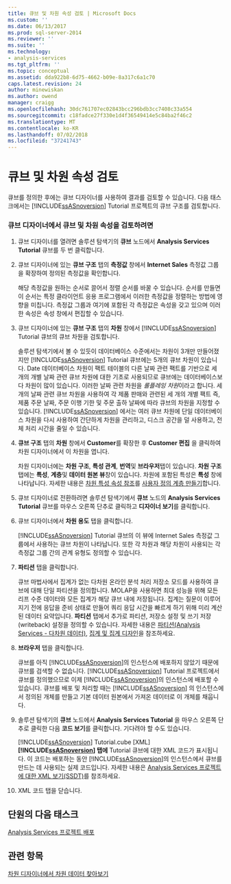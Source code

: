 ```yaml
---
title: 큐브 및 차원 속성 검토 | Microsoft Docs
ms.custom: ''
ms.date: 06/13/2017
ms.prod: sql-server-2014
ms.reviewer: ''
ms.suite: ''
ms.technology:
- analysis-services
ms.tgt_pltfrm: ''
ms.topic: conceptual
ms.assetid: dda922b8-6d75-4662-b09e-8a317c6a1c70
caps.latest.revision: 24
author: minewiskan
ms.author: owend
manager: craigg
ms.openlocfilehash: 30dc761707ec02843bcc296bdb3cc7408c33a554
ms.sourcegitcommit: c18fadce27f330e1d4f36549414e5c84ba2f46c2
ms.translationtype: MT
ms.contentlocale: ko-KR
ms.lasthandoff: 07/02/2018
ms.locfileid: "37241743"
---
```

# <a name="reviewing-cube-and-dimension-properties"></a>큐브 및 차원 속성 검토
  큐브를 정의한 후에는 큐브 디자이너를 사용하여 결과를 검토할 수 있습니다. 다음 태스크에서는 [!INCLUDE[ssASnoversion](../includes/ssasnoversion-md.md)] Tutorial 프로젝트의 큐브 구조를 검토합니다.  
  
### <a name="to-review-cube-and-dimension-properties-in-cube-designer"></a>큐브 디자이너에서 큐브 및 차원 속성을 검토하려면  
  
1.  큐브 디자이너를 열려면 솔루션 탐색기의 **큐브** 노드에서 **Analysis Services Tutorial** 큐브를 두 번 클릭합니다.  
  
2.  큐브 디자이너에 있는 **큐브 구조** 탭의 **측정값** 창에서 **Internet Sales** 측정값 그룹을 확장하여 정의된 측정값을 확인합니다.  
  
     해당 측정값을 원하는 순서로 끌어서 정렬 순서를 바꿀 수 있습니다. 순서를 만들면 이 순서는 특정 클라이언트 응용 프로그램에서 이러한 측정값을 정렬하는 방법에 영향을 미칩니다. 측정값 그룹과 여기에 포함된 각 측정값은 속성을 갖고 있으며 이러한 속성은 속성 창에서 편집할 수 있습니다.  
  
3.  큐브 디자이너에 있는 **큐브 구조** 탭의 **차원** 창에서 [!INCLUDE[ssASnoversion](../includes/ssasnoversion-md.md)] Tutorial 큐브의 큐브 차원을 검토합니다.  
  
     솔루션 탐색기에서 볼 수 있듯이 데이터베이스 수준에서는 차원이 3개만 만들어졌지만 [!INCLUDE[ssASnoversion](../includes/ssasnoversion-md.md)] Tutorial 큐브에는 5개의 큐브 차원이 있습니다. Date 데이터베이스 차원이 팩트 테이블의 다른 날짜 관련 팩트를 기반으로 세 개의 개별 날짜 관련 큐브 차원에 대한 기초로 사용되므로 큐브에는 데이터베이스보다 차원이 많이 있습니다. 이러한 날짜 관련 차원을 *롤플레잉 차원*이라고 합니다. 세 개의 날짜 관련 큐브 차원을 사용하여 각 제품 판매와 관련된 세 개의 개별 팩트 즉, 제품 주문 날짜, 주문 이행 기한 및 주문 출하 날짜에 따라 큐브의 차원을 지정할 수 있습니다. [!INCLUDE[ssASnoversion](../includes/ssasnoversion-md.md)] 에서는 여러 큐브 차원에 단일 데이터베이스 차원을 다시 사용하여 간단하게 차원을 관리하고, 디스크 공간을 덜 사용하고, 전체 처리 시간을 줄일 수 있습니다.  
  
4.  **큐브 구조** 탭의 **차원** 창에서 **Customer**를 확장한 후 **Customer 편집** 을 클릭하여 차원 디자이너에서 이 차원을 엽니다.  
  
     차원 디자이너에는 **차원 구조**, **특성 관계**, **번역**및 **브라우저**탭이 있습니다. **차원 구조** 탭에는 **특성**, **계층**및 **데이터 원본 뷰**창이 있습니다. 차원에 포함된 특성은 **특성** 창에 나타납니다. 자세한 내용은 [차원 특성 속성 참조](multidimensional-models/dimension-attribute-properties-reference.md)를 [사용자 정의 계층 만들기](multidimensional-models/user-defined-hierarchies-create.md)합니다.  
  
5.  큐브 디자이너로 전환하려면 솔루션 탐색기에서 **큐브** 노드의 **Analysis Services Tutorial** 큐브를 마우스 오른쪽 단추로 클릭하고 **디자이너 보기**를 클릭합니다.  
  
6.  큐브 디자이너에서 **차원 용도** 탭을 클릭합니다.  
  
     [!INCLUDE[ssASnoversion](../includes/ssasnoversion-md.md)] Tutorial 큐브의 이 뷰에 Internet Sales 측정값 그룹에서 사용하는 큐브 차원이 나타납니다. 또한 각 차원과 해당 차원이 사용되는 각 측정값 그룹 간의 관계 유형도 정의할 수 있습니다.  
  
7.  **파티션** 탭을 클릭합니다.  
  
     큐브 마법사에서 집계가 없는 다차원 온라인 분석 처리 저장소 모드를 사용하여 큐브에 대해 단일 파티션을 정의합니다. MOLAP을 사용하면 최대 성능을 위해 모든 리프 수준 데이터와 모든 집계가 해당 큐브 내에 저장됩니다. 집계는 질문이 이루어지기 전에 응답을 준비 상태로 만들어 쿼리 응답 시간을 빠르게 하기 위해 미리 계산된 데이터 요약입니다. **파티션** 탭에서 추가로 파티션, 저장소 설정 및 쓰기 저장(writeback) 설정을 정의할 수 있습니다. 자세한 내용은 [파티션&#40;Analysis Services - 다차원 데이터&#41;](multidimensional-models-olap-logical-cube-objects/partitions-analysis-services-multidimensional-data.md), [집계 및 집계 디자인](multidimensional-models-olap-logical-cube-objects/aggregations-and-aggregation-designs.md)을 참조하세요.  
  
8.  **브라우저** 탭을 클릭합니다.  
  
     큐브를 아직 [!INCLUDE[ssASnoversion](../includes/ssasnoversion-md.md)]의 인스턴스에 배포하지 않았기 때문에 큐브를 검색할 수 없습니다. [!INCLUDE[ssASnoversion](../includes/ssasnoversion-md.md)] Tutorial 프로젝트에서 큐브를 정의했으므로 이제 [!INCLUDE[ssASnoversion](../includes/ssasnoversion-md.md)]의 인스턴스에 배포할 수 있습니다. 큐브를 배포 및 처리할 때는 [!INCLUDE[ssASnoversion](../includes/ssasnoversion-md.md)] 의 인스턴스에서 정의된 개체를 만들고 기본 데이터 원본에서 가져온 데이터로 이 개체를 채웁니다.  
  
9. 솔루션 탐색기의 **큐브** 노드에서 **Analysis Services Tutorial** 을 마우스 오른쪽 단추로 클릭한 다음 **코드 보기**를 클릭합니다. 기다려야 할 수도 있습니다.  
  
     [!INCLUDE[ssASnoversion](../includes/ssasnoversion-md.md)] Tutorial.cube [XML] **[!INCLUDE[ssASnoversion](../includes/ssasnoversion-md.md)] 탭에** Tutorial 큐브에 대한 XML 코드가 표시됩니다. 이 코드는 배포하는 동안 [!INCLUDE[ssASnoversion](../includes/ssasnoversion-md.md)]의 인스턴스에서 큐브를 만드는 데 사용되는 실제 코드입니다. 자세한 내용은 [Analysis Services 프로젝트에 대한 XML 보기&#40;SSDT&#41;](multidimensional-models/view-the-xml-for-an-analysis-services-project-ssdt.md)를 참조하세요.  
  
10. XML 코드 탭을 닫습니다.  
  
## <a name="next-task-in-lesson"></a>단원의 다음 태스크  
 [Analysis Services 프로젝트 배포](lesson-2-5-deploying-an-analysis-services-project.md)  
  
## <a name="see-also"></a>관련 항목  
 [차원 디자이너에서 차원 데이터 찾아보기](multidimensional-models/database-dimensions-browse-dimension-data-in-dimension-designer.md)  
  
  
